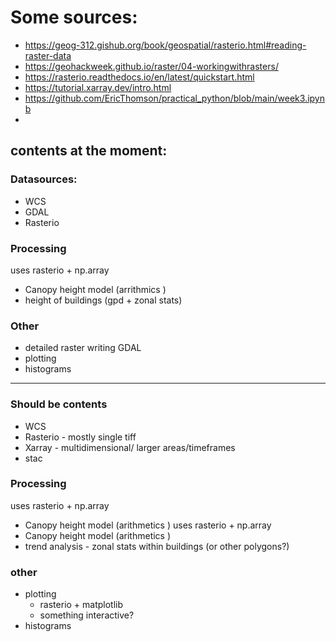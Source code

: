 # Some sources:
  * https://geog-312.gishub.org/book/geospatial/rasterio.html#reading-raster-data
  * https://geohackweek.github.io/raster/04-workingwithrasters/
  * https://rasterio.readthedocs.io/en/latest/quickstart.html
  * https://tutorial.xarray.dev/intro.html
  * https://github.com/EricThomson/practical_python/blob/main/week3.ipynb
  * 


## contents at the moment: 

### Datasources:
 - WCS
 - GDAL
 - Rasterio

### Processing
uses rasterio + np.array
 - Canopy height model (arrithmics )
 - height of buildings (gpd + zonal stats)

### Other
 - detailed raster writing GDAL
 - plotting
 - histograms

---

### Should be contents
 - WCS 
 - Rasterio - mostly single tiff
 - Xarray - multidimensional/ larger areas/timeframes
 - stac

### Processing
uses rasterio + np.array
 - Canopy height model (arithmetics )
 uses rasterio + np.array
 - Canopy height model (arithmetics )
 - trend analysis - zonal stats within buildings (or other polygons?)

### other
 - plotting
    - rasterio + matplotlib 
    - something interactive? 
  - histograms

